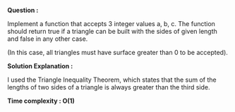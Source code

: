 **Question :**

Implement a function that accepts 3 integer values a, b, c. The function should return true if a triangle can be built with the sides of given length and false in any other case.

(In this case, all triangles must have surface greater than 0 to be accepted).


**Solution Explanation :**

I used the Triangle Inequality Theorem, which states that the sum of the lengths of two sides of a triangle is always greater than the third side.


**Time complexity : O(1)**